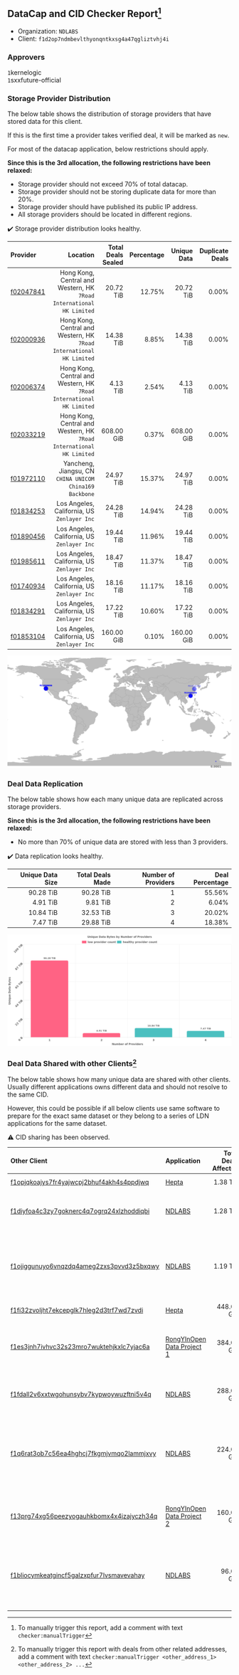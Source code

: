 ## DataCap and CID Checker Report[^1]
 - Organization: `NDLABS`
 - Client: `f1d2op7ndmbevlthyonqntkxsg4a47qgliztvhj4i`
### Approvers
`1`kernelogic<br/>`1`sxxfuture-official

### Storage Provider Distribution
The below table shows the distribution of storage providers that have stored data for this client.

If this is the first time a provider takes verified deal, it will be marked as `new`.

For most of the datacap application, below restrictions should apply.

**Since this is the 3rd allocation, the following restrictions have been relaxed:**
 - Storage provider should not exceed 70% of total datacap.
 - Storage provider should not be storing duplicate data for more than 20%.
 - Storage provider should have published its public IP address.
 - All storage providers should be located in different regions.

✔️ Storage provider distribution looks healthy.

| Provider                                              |                                                                Location | Total Deals Sealed | Percentage | Unique Data | Duplicate Deals |
| :---------------------------------------------------- | ----------------------------------------------------------------------: | -----------------: | ---------: | ----------: | --------------: |
| [f02047841](https://filfox.info/en/address/f02047841) | Hong Kong, Central and Western, HK<br/>`7Road International HK Limited` |          20.72 TiB |     12.75% |   20.72 TiB |           0.00% |
| [f02000936](https://filfox.info/en/address/f02000936) | Hong Kong, Central and Western, HK<br/>`7Road International HK Limited` |          14.38 TiB |      8.85% |   14.38 TiB |           0.00% |
| [f02006374](https://filfox.info/en/address/f02006374) | Hong Kong, Central and Western, HK<br/>`7Road International HK Limited` |           4.13 TiB |      2.54% |    4.13 TiB |           0.00% |
| [f02033219](https://filfox.info/en/address/f02033219) | Hong Kong, Central and Western, HK<br/>`7Road International HK Limited` |         608.00 GiB |      0.37% |  608.00 GiB |           0.00% |
| [f01972110](https://filfox.info/en/address/f01972110) |              Yancheng, Jiangsu, CN<br/>`CHINA UNICOM China169 Backbone` |          24.97 TiB |     15.37% |   24.97 TiB |           0.00% |
| [f01834253](https://filfox.info/en/address/f01834253) |                          Los Angeles, California, US<br/>`Zenlayer Inc` |          24.28 TiB |     14.94% |   24.28 TiB |           0.00% |
| [f01890456](https://filfox.info/en/address/f01890456) |                          Los Angeles, California, US<br/>`Zenlayer Inc` |          19.44 TiB |     11.96% |   19.44 TiB |           0.00% |
| [f01985611](https://filfox.info/en/address/f01985611) |                          Los Angeles, California, US<br/>`Zenlayer Inc` |          18.47 TiB |     11.37% |   18.47 TiB |           0.00% |
| [f01740934](https://filfox.info/en/address/f01740934) |                          Los Angeles, California, US<br/>`Zenlayer Inc` |          18.16 TiB |     11.17% |   18.16 TiB |           0.00% |
| [f01834291](https://filfox.info/en/address/f01834291) |                          Los Angeles, California, US<br/>`Zenlayer Inc` |          17.22 TiB |     10.60% |   17.22 TiB |           0.00% |
| [f01853104](https://filfox.info/en/address/f01853104) |                          Los Angeles, California, US<br/>`Zenlayer Inc` |         160.00 GiB |      0.10% |  160.00 GiB |           0.00% |

<img src="https://raw.githubusercontent.com/data-preservation-programs/filplus-checker-assets/main/filecoin-project/filecoin-plus-large-datasets/issues/1720/1682316568184.png"/>

### Deal Data Replication
The below table shows how each many unique data are replicated across storage providers.


**Since this is the 3rd allocation, the following restrictions have been relaxed:**
- No more than 70% of unique data are stored with less than 3 providers.

✔️ Data replication looks healthy.

| Unique Data Size | Total Deals Made | Number of Providers | Deal Percentage |
| ---------------: | ---------------: | ------------------: | --------------: |
|        90.28 TiB |        90.28 TiB |                   1 |          55.56% |
|         4.91 TiB |         9.81 TiB |                   2 |           6.04% |
|        10.84 TiB |        32.53 TiB |                   3 |          20.02% |
|         7.47 TiB |        29.88 TiB |                   4 |          18.38% |

<img src="https://raw.githubusercontent.com/data-preservation-programs/filplus-checker-assets/main/filecoin-project/filecoin-plus-large-datasets/issues/1720/1682316569139.png"/>

### Deal Data Shared with other Clients[^3]
The below table shows how many unique data are shared with other clients.
Usually different applications owns different data and should not resolve to the same CID.

However, this could be possible if all below clients use same software to prepare for the exact same dataset or they belong to a series of LDN applications for the same dataset.

⚠️ CID sharing has been observed.

| Other Client                                                                                                          | Application                                                                                                | Total Deals Affected | Unique CIDs | Approvers                                                                                                                                                               |
| :-------------------------------------------------------------------------------------------------------------------- | :--------------------------------------------------------------------------------------------------------- | -------------------: | ----------: | :---------------------------------------------------------------------------------------------------------------------------------------------------------------------- |
| [f1opjqkoajys7fr4yajwcpj2bhuf4akh4s4ppdjwq](https://filfox.info/en/address/f1opjqkoajys7fr4yajwcpj2bhuf4akh4s4ppdjwq) | [Hepta](https://github.com/filecoin-project/filecoin-plus-large-datasets/issues/1731)                      |             1.38 TiB |          18 | `1`Bitrise0111<br/>`1`SuperChaiChai                                                                                                                                     |
| [f1diyfoa4c3zy7goknerc4q7ogrq24xlzhoddiqbi](https://filfox.info/en/address/f1diyfoa4c3zy7goknerc4q7ogrq24xlzhoddiqbi) | [NDLABS](https://github.com/filecoin-project/filecoin-plus-large-datasets/issues/1723)                     |             1.28 TiB |          41 | `1`DaYouGroup<br/>`1`kernelogic<br/>`1`laurarenpanda<br/>`1`sxxfuture-official                                                                                          |
| [f1ojiggunuyo6vnqzdq4ameg2zxs3pvvd3z5bxqwy](https://filfox.info/en/address/f1ojiggunuyo6vnqzdq4ameg2zxs3pvvd3z5bxqwy) | [NDLABS](https://github.com/filecoin-project/filecoin-plus-large-datasets/issues/1524)                     |             1.19 TiB |          11 | `1`flyworker<br/>`1`ipfscn<br/>`1`kernelogic<br/>`1`mikezli<br/>`1`psh0691<br/>`1`Tom-OriginStorage<br/>`1`xingjitansuo<br/>`1`YuanHeHK                                 |
| [f1fi32zvoljht7ekcepglk7hleg2d3trf7wd7zvdi](https://filfox.info/en/address/f1fi32zvoljht7ekcepglk7hleg2d3trf7wd7zvdi) | [Hepta](https://github.com/filecoin-project/filecoin-plus-large-datasets/issues/1693)                      |           448.00 GiB |          14 | `1`Bitrise0111<br/>`1`SuperChaiChai                                                                                                                                     |
| [f1es3jnh7ivhvc32s23mro7wuktehjkxlc7yjac6a](https://filfox.info/en/address/f1es3jnh7ivhvc32s23mro7wuktehjkxlc7yjac6a) | [RongYInOpen Data Project 1](https://github.com/filecoin-project/filecoin-plus-large-datasets/issues/1579) |           384.00 GiB |          12 | `1`1ane-1<br/>`1`flyworker<br/>`1`kernelogic<br/>`1`luobin544<br/>`1`Tom-OriginStorage<br/>`1`xingjitansuo                                                              |
| [f1fdall2v6xxtwgohunsybv7kypwoywuzftni5v4q](https://filfox.info/en/address/f1fdall2v6xxtwgohunsybv7kypwoywuzftni5v4q) | [NDLABS](https://github.com/filecoin-project/filecoin-plus-large-datasets/issues/1721)                     |           288.00 GiB |           9 | `1`DaYouGroup<br/>`1`kernelogic<br/>`1`laurarenpanda<br/>`1`sxxfuture-official                                                                                          |
| [f1q6rat3ob7c56ea4hghcj7fkgmjvmqo2lammjxvy](https://filfox.info/en/address/f1q6rat3ob7c56ea4hghcj7fkgmjvmqo2lammjxvy) | [NDLABS](https://github.com/filecoin-project/filecoin-plus-large-datasets/issues/1521)                     |           224.00 GiB |           7 | `1`1ane-1<br/>`2`cryptowhizzard<br/>`1`kernelogic<br/>`1`liyunzhi-666<br/>`1`psh0691<br/>`1`Tom-OriginStorage<br/>`1`xiaoyuaiheshui<br/>`1`xingjitansuo<br/>`1`YuanHeHK |
| [f13prg74xg56peezyogauhkbomx4x4jzajyczh34q](https://filfox.info/en/address/f13prg74xg56peezyogauhkbomx4x4jzajyczh34q) | [RongYInOpen Data Project 2](https://github.com/filecoin-project/filecoin-plus-large-datasets/issues/1580) |           160.00 GiB |           5 | `1`fireflyHZ<br/>`1`flyworker<br/>`2`kernelogic<br/>`1`luobin544<br/>`1`Tom-OriginStorage                                                                               |
| [f1bliocymkeatgincf5galzxpfur7lvsmavevahay](https://filfox.info/en/address/f1bliocymkeatgincf5galzxpfur7lvsmavevahay) | [NDLABS](https://github.com/filecoin-project/filecoin-plus-large-datasets/issues/1522)                     |            96.00 GiB |           3 | `1`1ane-1<br/>`1`flyworker<br/>`1`Joss-Hua<br/>`1`kernelogic<br/>`1`mikezli<br/>`1`psh0691<br/>`1`Tom-OriginStorage<br/>`1`YuanHeHK                                     |

[^1]: To manually trigger this report, add a comment with text `checker:manualTrigger`

[^2]: Deals from those addresses are combined into this report as they are specified with `checker:manualTrigger`

[^3]: To manually trigger this report with deals from other related addresses, add a comment with text `checker:manualTrigger <other_address_1> <other_address_2> ...`
